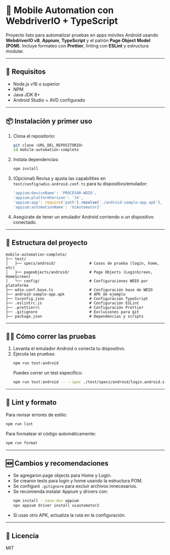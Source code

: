 
# 📱 Mobile Automation con WebdriverIO + TypeScript

Proyecto listo para automatizar pruebas en apps móviles Android usando **WebdriverIO v8**, **Appium**, **TypeScript** y el patrón **Page Object Model (POM)**. Incluye formateo con **Prettier**, linting con **ESLint** y estructura modular.

---

## 🚀 Requisitos

- Node.js v16 o superior
- NPM
- Java JDK 8+
- Android Studio + AVD configurado

---

## 📦 Instalación y primer uso

1. Clona el repositorio:
   ```bash
   git clone <URL_DEL_REPOSITORIO>
   cd mobile-automation-completo
   ```
2. Instala dependencias:
   ```bash
   npm install
   ```
3. (Opcional) Revisa y ajusta las capabilities en `test/config/wdio.android.conf.ts` para tu dispositivo/emulador:
   ```ts
   'appium:deviceName': 'PROCESAR-WDIO',
   'appium:platformVersion': '14',
   'appium:app': require('path').resolve('./android-sample-app.apk'),
   'appium:automationName': 'UiAutomator2'
   ```
4. Asegúrate de tener un emulador Android corriendo o un dispositivo conectado.

---

## 🧪 Estructura del proyecto

```
mobile-automation-completo/
├── test/
│   ├── specs/android/               # Casos de prueba (login, home, etc)
│   ├── pageobjects/android/         # Page Objects (LoginScreen, HomeScreen)
│   └── config/                      # Configuraciones WDIO por plataforma
├── wdio.conf.base.ts                # Configuración base de WDIO
├── android-sample-app.apk           # APK de ejemplo
├── tsconfig.json                    # Configuración TypeScript
├── .eslintrc.js                     # Configuración ESLint
├── .prettierrc                      # Configuración Prettier
├── .gitignore                       # Exclusiones para git
├── package.json                     # Dependencias y scripts
```

---

## 🏃‍♂️ Cómo correr las pruebas

1. Levanta el emulador Android o conecta tu dispositivo.
2. Ejecuta las pruebas:
   ```bash
   npm run test:android
   ```
   Puedes correr un test específico:
   ```bash
   npm run test:android -- --spec ./test/specs/android/login.android.spec.ts
   ```

---

## 🧼 Lint y formato

Para revisar errores de estilo:
```bash
npm run lint
```
Para formatear el código automáticamente:
```bash
npm run format
```

---

## 🆕 Cambios y recomendaciones

- Se agregaron page objects para Home y Login.
- Se crearon tests para login y home usando la estructura POM.
- Se configuró `.gitignore` para excluir archivos innecesarios.
- Se recomienda instalar Appium y drivers con:
  ```bash
  npm install --save-dev appium
  npx appium driver install uiautomator2
  ```
- Si usas otro APK, actualiza la ruta en la configuración.

---

## 📄 Licencia

MIT

